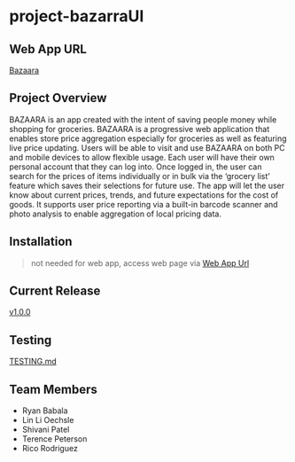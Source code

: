 ﻿# project-bazarraUI
 
## Web App URL
[Bazaara](bazaara-342116.web.app)

## Project Overview
BAZAARA is an app created with the intent of saving people money while shopping for groceries. BAZAARA is a progressive web application that enables store price aggregation especially for groceries as well as featuring live price updating. Users will be able to visit and use BAZAARA on both PC and mobile devices to allow flexible usage. Each user will have their own personal account that they can log into. Once logged in, the user can search for the prices of items individually or in bulk via the ‘grocery list’ feature which saves their selections for future use. The app will let the user know about current prices, trends, and future expectations for the cost of goods. It supports user price reporting via a built-in barcode scanner and photo analysis to enable aggregation of local pricing data. 

## Installation
> not needed for web app, access web page via [Web App Url](#web-app-url)

## Current Release 
[v1.0.0](https://github.com/Capstone-Projects-2022-Spring/project_bazaaraUI/releases/tag/v1.0.0)

## Testing
[TESTING.md](https://github.com/Capstone-Projects-2022-Spring/project_bazaaraUI/blob/v1.0.0/README.md)
## Team Members
- Ryan Babala
- Lin Li Oechsle
- Shivani Patel
- Terence Peterson
- Rico Rodriguez
